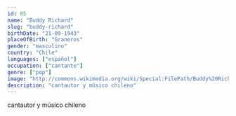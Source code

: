 ```yaml
---
id: 85
name: "Buddy Richard"
slug: "buddy-richard"
birthDate: "21-09-1943"
placeOfBirth: "Graneros"
gender: "masculino"
country: "Chile"
languages: ["español"]
occupation: ["cantante"]
genre: ["pop"]
image: "http://commons.wikimedia.org/wiki/Special:FilePath/Buddy%20Richard.jpg"
description: "cantautor y músico chileno"
---
```


cantautor y músico chileno
